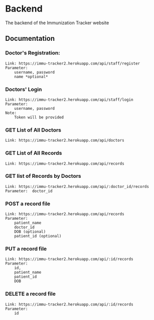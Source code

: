 # Backend
The backend of the Immunization Tracker website

## Documentation
### Doctor's Registration:
    Link: https://immu-tracker2.herokuapp.com/api/staff/register
    Parameter:
        username, password
        name *optional*
### Doctors' Login

    Link: https://immu-tracker2.herokuapp.com/api/staff/login
    Parameter:
        username, password
    Note: 
        Token will be provided

### GET List of All Doctors

    Link: https://immu-tracker2.herokuapp.com/api/doctors

### GET List of All Records

    Link: https://immu-tracker2.herokuapp.com/api/records
    
### GET list of Records by Doctors
    
    Link: https://immu-tracker2.herokuapp.com/api/:doctor_id/records
    Parameter:  doctor_id


### POST a record file

    Link: https://immu-tracker2.herokuapp.com/api/records
    Parameter:
        patient_name
        doctor_id
        DOB (optional)
        patient_id (optional)

### PUT a record file

    Link: https://immu-tracker2.herokuapp.com/api/:id/records
    Parameter:
        id,
        patient_name
        patient_id
        DOB

### DELETE a record file

    Link: https://immu-tracker2.herokuapp.com/api/:id/records
    Parameter:
        id
        

  
